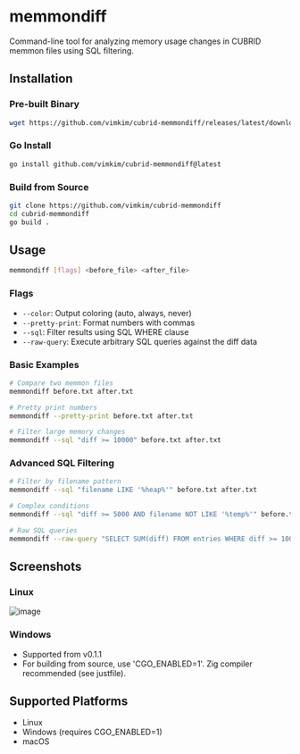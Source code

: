 # memmondiff

Command-line tool for analyzing memory usage changes in CUBRID memmon files using SQL filtering.

## Installation

### Pre-built Binary

```bash
wget https://github.com/vimkim/cubrid-memmondiff/releases/latest/download/memmondiff-linux-amd64
```

### Go Install

```bash
go install github.com/vimkim/cubrid-memmondiff@latest
```

### Build from Source

```bash
git clone https://github.com/vimkim/cubrid-memmondiff
cd cubrid-memmondiff
go build .
```

## Usage

```bash
memmondiff [flags] <before_file> <after_file>
```

### Flags

- `--color`: Output coloring (auto, always, never)
- `--pretty-print`: Format numbers with commas
- `--sql`: Filter results using SQL WHERE clause
- `--raw-query`: Execute arbitrary SQL queries against the diff data

### Basic Examples

```bash
# Compare two memmon files
memmondiff before.txt after.txt

# Pretty print numbers
memmondiff --pretty-print before.txt after.txt

# Filter large memory changes
memmondiff --sql "diff >= 10000" before.txt after.txt
```

### Advanced SQL Filtering

```bash
# Filter by filename pattern
memmondiff --sql "filename LIKE '%heap%'" before.txt after.txt

# Complex conditions
memmondiff --sql "diff >= 5000 AND filename NOT LIKE '%temp%'" before.txt after.txt

# Raw SQL queries
memmondiff --raw-query "SELECT SUM(diff) FROM entries WHERE diff >= 10000" before.txt after.txt
```

## Screenshots

### Linux

![image](https://github.com/user-attachments/assets/fa2e18cc-244a-4979-b5f3-47c49a97773a)

### Windows

- Supported from v0.1.1
- For building from source, use 'CGO_ENABLED=1'. Zig compiler recommended (see justfile).

## Supported Platforms

- Linux
- Windows (requires CGO_ENABLED=1)
- macOS
